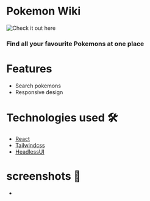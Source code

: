 # Pokemon Wiki

![Check it out here](https://pawankm21.github.io/pokemon-wiki/)

### Find all your favourite Pokemons at one place

# Features
- Search pokemons
- Responsive design

# Technologies used 🛠️

- [React](https://reactjs.org/)
- [Tailwindcss]()
- [HeadlessUI]()

# screenshots 🍥

- 

